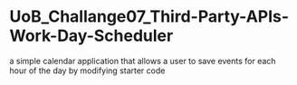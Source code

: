 # UoB_Challange07_Third-Party-APIs-Work-Day-Scheduler
a simple calendar application that allows a user to save events for each hour of the day by modifying starter code

